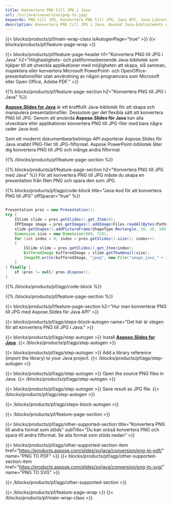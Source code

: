 ```yaml
---
title: Konvertera PNG till JPG i Java
url: /sv/java/conversion/png-to-jpg/
keywords: PNG till JPG, Konvertera PNG till JPG, Java API, Java Library, PNG, JPG
description: Konvertera PNG till JPG i Java. Använd Java-bibliotekets API för att konvertera PNG-filer till JPGs
---
```


{{< blocks/products/pf/main-wrap-class isAutogenPage="true" >}}
{{< blocks/products/pf/feature-page-wrap >}}

{{< blocks/products/pf/feature-page-header h1="Konvertera PNG till JPG i Java" h2="Höghastighets- och plattformsoberoende Java-bibliotek som hjälper till att utveckla applikationer med möjligheten att skapa, slå samman, inspektera eller konvertera Microsoft PowerPoint- och OpenOffice-presentationsfiler utan användning av någon programvara som Microsoft eller Open Office, Adobe PDF." >}}

{{% blocks/products/pf/feature-page-section h2="Konvertera PNG till JPG i Java" %}}

[**Aspose.Slides for Java**](https://products.aspose.com/slides/sv/java/) är ett kraftfullt Java-bibliotek för att skapa och manipulera presentationsfiler. Dessutom ger det flexibla sätt att konvertera PNG till JPG. Genom att använda **Aspose.Slides för Java** kan alla utvecklare eller applikationer konvertera PNG till JPG-filer med bara några rader Java-kod.

Som ett modernt dokumentbearbetnings-API exporterar Aspose.Slides för Java snabbt PNG-filer till JPG-filformat. Aspose PowerPoint-bibliotek låter dig konvertera PNG till JPG och många andra filformat

{{% /blocks/products/pf/feature-page-section %}}

{{% blocks/products/pf/feature-page-section  h2="Konvertera PNG till JPG med Java" %}}
För att konvertera PNG till JPG måste du skapa en presentation från filen PNG och spara den som JPG.

{{% blocks/products/pf/agp/code-block title="Java-kod för att konvertera PNG till JPG" offSpacer="true" %}}

```java

Presentation pres = new Presentation();
try {
    ISlide slide = pres.getSlides().get_Item(0);
	IPPImage image = pres.getImages().addImage(Files.readAllBytes(Paths.get("image.png")));
	slide.getShapes().addPictureFrame(ShapeType.Rectangle, 10, 10, 100, 100, image);
    Dimension size = new Dimension(960, 720);
    for (int index = 0; index < pres.getSlides().size(); index++)
    {
        ISlide slide = pres.getSlides().get_Item(index);
        BufferedImage bufferedImage = slide.getThumbnail(size);
        ImageIO.write(bufferedImage, "jpeg", new File("image_java_" + index + ".jpg"));
    }
} finally {
    if (pres != null) pres.dispose();
}
```


{{% /blocks/products/pf/agp/code-block %}}

{{% /blocks/products/pf/feature-page-section %}}

{{< blocks/products/pf/feature-page-section  h2="Hur man konverterar PNG till JPG med Aspose.Slides för Java API" >}}

{{< blocks/products/pf/agp/steps-block-autogen name="Det här är stegen för att konvertera PNG till JPG i Java." >}}

{{< blocks/products/pf/agp/step-autogen >}}
Install [**Aspose.Slides for Java**](https://products.aspose.com/slides/sv/java/).
{{< /blocks/products/pf/agp/step-autogen >}}

{{< blocks/products/pf/agp/step-autogen >}}
Add a library reference (import the library) to your Java project.
{{< /blocks/products/pf/agp/step-autogen >}}

{{< blocks/products/pf/agp/step-autogen >}}
Open the source PNG files in Java.
{{< /blocks/products/pf/agp/step-autogen >}}

{{< blocks/products/pf/agp/step-autogen >}}
Save result as JPG file.
{{< /blocks/products/pf/agp/step-autogen >}}

{{< /blocks/products/pf/agp/steps-block-autogen >}}

{{< /blocks/products/pf/feature-page-section >}}

{{< blocks/products/pf/agp/other-supported-section title="Konvertera PNG till andra format som stöds" subTitle="Du kan också konvertera PNG och spara till andra filformat. Se alla format som stöds nedan" >}}

{{< blocks/products/pf/agp/other-supported-section-item href="https://products.aspose.com/slides/sv/java/conversion/png-to-pdf/" name="PNG TO PDF" >}}
{{< blocks/products/pf/agp/other-supported-section-item href="https://products.aspose.com/slides/sv/java/conversion/png-to-svg/" name="PNG TO SVG" >}}


{{< /blocks/products/pf/agp/other-supported-section >}}

{{< /blocks/products/pf/feature-page-wrap >}}
{{< /blocks/products/pf/main-wrap-class >}}